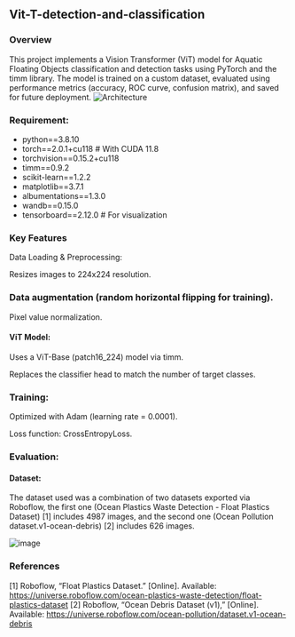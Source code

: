 ## Vit-T-detection-and-classification
### Overview
This project implements a Vision Transformer (ViT) model for Aquatic Floating Objects classification and detection tasks using PyTorch and the timm library. The model is trained on a custom dataset, evaluated using performance metrics (accuracy, ROC curve, confusion matrix), and saved for future deployment.
![Architecture](https://github.com/user-attachments/assets/363034e6-ea8f-4be0-a894-f71b907f0c2c)

### Requirement:
- python==3.8.10
- torch==2.0.1+cu118  # With CUDA 11.8
- torchvision==0.15.2+cu118
- timm==0.9.2
- scikit-learn==1.2.2
- matplotlib==3.7.1
- albumentations==1.3.0  
- wandb==0.15.0  
- tensorboard==2.12.0  # For visualization

### Key Features
Data Loading & Preprocessing:

Resizes images to 224x224 resolution.

### Data augmentation (random horizontal flipping for training).

Pixel value normalization.

#### ViT Model:

Uses a ViT-Base (patch16_224) model via timm.

Replaces the classifier head to match the number of target classes.

### Training:

Optimized with Adam (learning rate = 0.0001).

Loss function: CrossEntropyLoss.


### Evaluation:

#### Dataset:
The dataset used was a combination of two datasets exported via Roboflow, the first one (Ocean Plastics Waste Detection - Float
Plastics Dataset) [1] includes 4987 images, and the second one (Ocean Pollution dataset.v1-ocean-debris) [2] includes 626 images. 

![image](https://github.com/user-attachments/assets/9101153f-4c68-4ea1-b608-18071a42d76a)

### References
[1] Roboflow, “Float Plastics Dataset.” [Online]. Available:
https://universe.roboflow.com/ocean-plastics-waste-detection/float-plastics-dataset
[2] Roboflow, “Ocean Debris Dataset (v1),” [Online]. Available:
https://universe.roboflow.com/ocean-pollution/dataset.v1-ocean-debris
